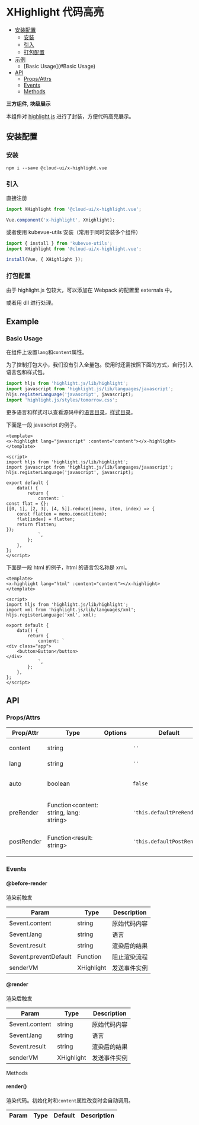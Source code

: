 <!-- 该 README.md 根据 api.yaml 和 docs/*.md 自动生成，为了方便在 GitHub 和 NPM 上查阅。如需修改，请查看源文件 -->

# XHighlight 代码高亮

- [安装配置](#安装配置)
    - [安装](#安装)
    - [引入](#引入)
    - [打包配置](#打包配置)
- [示例](#示例)
    - [Basic Usage](#Basic Usage)
- [API]()
    - [Props/Attrs](#propsattrs)
    - [Events](#events)
    - [Methods](#methods)

**三方组件**, **块级展示**

本组件对 [highlight.js](https://highlightjs.org/usage/) 进行了封装，方便代码高亮展示。

## 安装配置
### 安装

``` shell
npm i --save @cloud-ui/x-highlight.vue
```

### 引入

直接注册

``` js
import XHighlight from '@cloud-ui/x-highlight.vue';

Vue.component('x-highlight', XHighlight);
```

或者使用 kubevue-utils 安装（常用于同时安装多个组件）

``` js
import { install } from 'kubevue-utils';
import XHighlight from '@cloud-ui/x-highlight.vue';

install(Vue, { XHighlight });
```

### 打包配置

由于 highlight.js 包较大，可以添加在 Webpack 的配置里 externals 中。

或者用 dll 进行处理。

## Example
### Basic Usage

在组件上设置`lang`和`content`属性。

为了控制打包大小，我们没有引入全量包。使用时还需按照下面的方式，自行引入语言包和样式包。

``` js
import hljs from 'highlight.js/lib/highlight';
import javascript from 'highlight.js/lib/languages/javascript';
hljs.registerLanguage('javascript', javascript);
import 'highlight.js/styles/tomorrow.css';
```

更多语言和样式可以查看源码中的[语言目录](https://github.com/highlightjs/highlight.js/tree/master/src/languages)，[样式目录](https://github.com/highlightjs/highlight.js/tree/master/src/styles)。

下面是一段 javascript 的例子。

``` vue
<template>
<x-highlight lang="javascript" :content="content"></x-highlight>
</template>

<script>
import hljs from 'highlight.js/lib/highlight';
import javascript from 'highlight.js/lib/languages/javascript';
hljs.registerLanguage('javascript', javascript);

export default {
    data() {
        return {
            content: `
const flat = {};
[[0, 1], [2, 3], [4, 5]].reduce((memo, item, index) => {
    const flatten = memo.concat(item);
    flat[index] = flatten;
    return flatten;
});
            `,
        };
    },
};
</script>
```

下面是一段 html 的例子，html 的语言包名称是 xml。

``` vue
<template>
<x-highlight lang="html" :content="content"></x-highlight>
</template>

<script>
import hljs from 'highlight.js/lib/highlight';
import xml from 'highlight.js/lib/languages/xml';
hljs.registerLanguage('xml', xml);

export default {
    data() {
        return {
            content: `
<div class="app">
    <button>Button</button>
</div>
            `,
        };
    },
};
</script>
```

## API
### Props/Attrs

| Prop/Attr | Type | Options | Default | Description |
| --------- | ---- | ------- | ------- | ----------- |
| content | string |  | `''` | 原始代码内容 |
| lang | string |  | `''` | 语言 |
| auto | boolean |  | `false` | 是否自动探测代码中的语言 |
| preRender | Function\<content: string, lang: string\> |  | `'this.defaultPreRender'` | 渲染前对代码的处理函数 |
| postRender | Function\<result: string\> |  | `'this.defaultPostRender'` | 渲染后对结果的处理函数 |

### Events

#### @before-render

渲染前触发

| Param | Type | Description |
| ----- | ---- | ----------- |
| $event.content | string | 原始代码内容 |
| $event.lang | string | 语言 |
| $event.result | string | 渲染后的结果 |
| $event.preventDefault | Function | 阻止渲染流程 |
| senderVM | XHighlight | 发送事件实例 |

#### @render

渲染后触发

| Param | Type | Description |
| ----- | ---- | ----------- |
| $event.content | string | 原始代码内容 |
| $event.lang | string | 语言 |
| $event.result | string | 渲染后的结果 |
| senderVM | XHighlight | 发送事件实例 |

Methods

#### render()

渲染代码。初始化时和`content`属性改变时会自动调用。

| Param | Type | Default | Description |
| ----- | ---- | ------- | ----------- |

